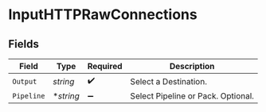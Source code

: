 # InputHTTPRawConnections


## Fields

| Field                              | Type                               | Required                           | Description                        |
| ---------------------------------- | ---------------------------------- | ---------------------------------- | ---------------------------------- |
| `Output`                           | *string*                           | :heavy_check_mark:                 | Select a Destination.              |
| `Pipeline`                         | **string*                          | :heavy_minus_sign:                 | Select Pipeline or Pack. Optional. |